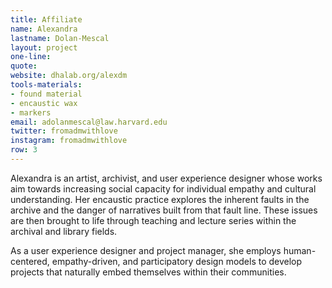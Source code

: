 ```yaml
---
title: Affiliate
name: Alexandra
lastname: Dolan-Mescal
layout: project
one-line: 
quote: 
website: dhalab.org/alexdm
tools-materials:
- found material
- encaustic wax
- markers
email: adolanmescal@law.harvard.edu
twitter: fromadmwithlove
instagram: fromadmwithlove
row: 3
---
```


Alexandra is an artist, archivist, and user experience designer whose works
aim towards increasing social capacity for individual empathy and cultural understanding. Her encaustic practice explores the inherent faults in the archive and the danger of narratives built from that fault line. These issues are then brought to life through teaching and lecture series within the archival and library fields.

As a user experience designer and project manager, she employs human-centered, empathy-driven, and participatory design models to develop projects that naturally embed themselves within their communities.